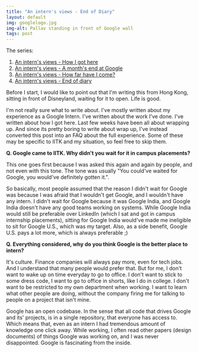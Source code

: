 ```yaml
---
title: "An intern's views - End of Diary"
layout: default
img: googlelogo.jpg
img-alt: Pallav standing in front of Google wall
tags: post
---
```

The series:

1. [An intern's views - How I got here](/2017/05/07/How-I-got-here/)
2. [An intern's views - A month's end at Google](/2017/06/07/A-month-end-at-Google/)
3. [An intern's views - How far have I come?](/2017/07/10/How-far-have-I-come-working-at-Google/)
4. [An intern's views - End of diary](/2017/07/29/End-of-Diary/)


Before I start, I would like to point out that I'm writing this from Hong Kong,
sitting in front of Disneyland, waiting for it to open. Life is good.

I'm not really sure what to write about. I've mostly written about my
experience as a Google Intern. I've written about the work I've done. I've
written about how I got here. Last few weeks have been all about wrapping up.
And since its pretty boring to write about wrap up, I've instead converted this
post into an FAQ about the full experience. Some of these may be specific to
IITK and my situation, so feel free to skip them.

**Q. Google came to IITK. Why didn't you wait for it in campus placements?**

This one goes first because I was asked this again and again by people, and not
even with this tone. The tone was usually "You could've waited for Google, you
would've definitely gotten it.".

So basically, most people assumed that the reason I didn't wait for Google was
because I was afraid that I wouldn't get Google, and I wouldn't have any
intern. I didn't wait for Google because it was Google India, and Google India
doesn't have any good teams working on systems. While Google India would still
be preferable over LinkedIn (which I sat and got in campus internship
placements), sitting for Google India would've made me ineligible to sit for
Google U.S., which was my target. Also, as a side benefit, Google U.S. pays a
lot more, which is always preferable ;)

**Q. Everything considered, why do you think Google is the better place to intern?**

It's culture. Finance companies will always pay more, even for tech jobs. And I
understand that many people would prefer that. But for me, I don't want to wake
up on time everyday to go to office. I don't want to stick to some dress code,
I want to go to office in shorts, like I do in college. I don't want to be
restricted to my own department when working. I want to learn what other people
are doing, without the company firing me for talking to people on a project
that isn't mine.

Google has an open codebase. In the sense that all code that drives Google and
its' projects, is in a single repository, that everyone has access to. Which
means that, even as an intern I had tremendous amount of knowledge one click
away. While working, I often read other papers (design documents) of things
Google was working on, and I was never disappointed. Google is fascinating from
the inside.
